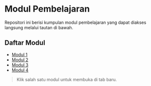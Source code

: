 # Modul Pembelajaran

Repositori ini berisi kumpulan modul pembelajaran yang dapat diakses langsung melalui tautan di bawah.

## Daftar Modul

- [Modul 1](https://modul1webpro.vercel.app/)
- [Modul 2](https://modul2webpro.vercel.app/)
- [Modul 3](https://modul3webpro.vercel.app/)
- [Modul 4](https://modul4webpro.vercel.app/)

> Klik salah satu modul untuk membuka di tab baru.

